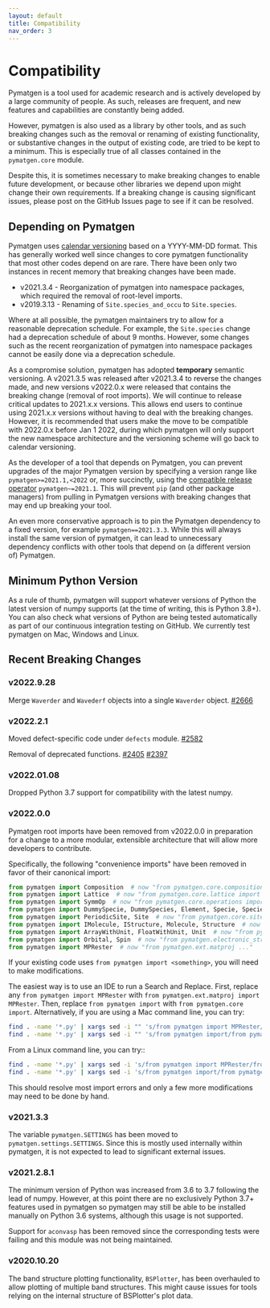 ```yaml
---
layout: default
title: Compatibility
nav_order: 3
---
```

# Compatibility

Pymatgen is a tool used for academic research and is actively developed by
a large community of people. As such, releases are frequent, and new features
and capabilities are constantly being added.

However, pymatgen is also used as a library by other tools, and as such breaking
changes such as the removal or renaming of existing functionality, or substantive
changes in the output of existing code, are tried to be kept to a minimum. This is
especially true of all classes contained in the `pymatgen.core` module.

Despite this, it is sometimes necessary to make breaking changes to enable
future development, or because other libraries we depend upon might change
their own requirements. If a breaking change is causing significant issues,
please post on the GitHub Issues page to see if it can be resolved.

## Depending on Pymatgen

Pymatgen uses [calendar versioning](http://calver.org/) based on a YYYY-MM-DD format.
This has generally worked well since changes to core pymatgen functionality that most
other codes depend on are rare. There have been only two instances in recent memory that
breaking changes have been made.

* v2021.3.4 - Reorganization of pymatgen into namespace packages, which required the removal
  of root-level imports.
* v2019.3.13 - Renaming of `Site.species_and_occu` to `Site.species`.

Where at all possible, the pymatgen maintainers try to allow for a reasonable deprecation
schedule. For example, the `Site.species` change had a deprecation schedule of about 9 months.
However, some changes such as the recent reorganization of pymatgen into namespace packages
cannot be easily done via a deprecation schedule.

As a compromise solution, pymatgen has adopted **temporary** semantic versioning. A v2021.3.5
was released after v2021.3.4 to reverse the changes made, and new versions v2022.0.x were
released that contains the breaking change (removal of root imports). We will continue to release
critical updates to 2021.x.x versions. This allows end users to continue using 2021.x.x versions
without having to deal with the breaking changes. However, it is recommended that users make the
move to be compatible with 2022.0.x before Jan 1 2022, during which pymatgen will only support the
new namespace architecture and the versioning scheme will go back to calendar versioning.

As the developer of a tool that depends on Pymatgen, you can prevent upgrades of the major
Pymatgen version by specifying a version range like `pymatgen>=2021.1,<2022` or, more
succinctly, using the
[compatible release operator](https://www.python.org/dev/peps/pep-0440/#compatible-release)
`pymatgen~=2021.1`. This will prevent `pip` (and other package managers) from
pulling in Pymatgen versions with breaking changes that may end up breaking
your tool.

An even more conservative approach is to pin the Pymatgen dependency to a fixed version, for
example `pymatgen==2021.3.3`. While this will always install the same version of pymatgen,
it can lead to unnecessary dependency conflicts with other tools that depend on (a different
version of) Pymatgen.

## Minimum Python Version

As a rule of thumb, pymatgen will support whatever versions of Python the latest
version of numpy supports (at the time of writing, this is Python 3.8+). You can
also check what versions of Python are being tested automatically as part of our
continuous integration testing on GitHub. We currently test pymatgen on Mac,
Windows and Linux.

## Recent Breaking Changes

### v2022.9.28

Merge `Waverder` and `Wavederf` objects into a single `Waverder` object. [#2666](https://github.com/materialsproject/pymatgen/pull/2666)

### v2022.2.1

Moved defect-specific code under `defects` module. [#2582](https://github.com/materialsproject/pymatgen/pull/2582)

Removal of deprecated functions. [#2405](https://github.com/materialsproject/pymatgen/pull/2405) [#2397](https://github.com/materialsproject/pymatgen/pull/2397)

### v2022.01.08

Dropped Python 3.7 support for compatibility with the latest numpy.

### v2022.0.0

Pymatgen root imports have been removed from v2022.0.0 in preparation for a change to a more modular, extensible
architecture that will allow more developers to contribute.

Specifically, the following "convenience imports" have been removed in favor of
their canonical import:

```python
from pymatgen import Composition  # now "from pymatgen.core.composition import Composition"
from pymatgen import Lattice  # now "from pymatgen.core.lattice import Lattice"
from pymatgen import SymmOp  # now "from pymatgen.core.operations import SymmOp"
from pymatgen import DummySpecie, DummySpecies, Element, Specie, Species  # now "from pymatgen.core.periodic_table ..."
from pymatgen import PeriodicSite, Site  # now "from pymatgen.core.sites ..."
from pymatgen import IMolecule, IStructure, Molecule, Structure  # now "from pymatgen.core.structure ..."
from pymatgen import ArrayWithUnit, FloatWithUnit, Unit  # now "from pymatgen.core.units ..."
from pymatgen import Orbital, Spin  # now "from pymatgen.electronic_structure.core ..."
from pymatgen import MPRester  # now "from pymatgen.ext.matproj ..."
```

If your existing code uses `from pymatgen import <something>`, you will need to make
modifications.

The easiest way is to use an IDE to run a Search and Replace.
First, replace any `from pymatgen import MPRester` with
`from pymatgen.ext.matproj import MPRester`. Then, replace
`from pymatgen import` with `from pymatgen.core import`. Alternatively, if you
are using a Mac command line, you can try:

```bash
find . -name '*.py' | xargs sed -i "" 's/from pymatgen import MPRester/from pymatgen.ext.matproj import MPRester/g'
find . -name '*.py' | xargs sed -i "" 's/from pymatgen import/from pymatgen.core import/g'
```

From a Linux command line, you can try::

```bash
find . -name '*.py' | xargs sed -i 's/from pymatgen import MPRester/from pymatgen.ext.matproj import MPRester/g'
find . -name '*.py' | xargs sed -i 's/from pymatgen import/from pymatgen.core import/g'
```

This should resolve most import errors and only a few more modifications may
need to be done by hand.

### v2021.3.3

The variable `pymatgen.SETTINGS` has been moved to `pymatgen.settings.SETTINGS`. Since this is
mostly used internally within pymatgen, it is not expected to lead to significant external issues.

### v2021.2.8.1

The minimum version of Python was increased from 3.6 to 3.7 following the lead of numpy. However,
at this point there are no exclusively Python 3.7+ features used in pymatgen so pymatgen may still
be able to be installed manually on Python 3.6 systems, although this usage is not supported.

Support for `aconvasp` has been removed since the corresponding tests were failing and this module
was not being maintained.

### v2020.10.20

The band structure plotting functionality, `BSPlotter`, has been overhauled to allow plotting of
multiple band structures. This might cause issues for tools relying on the internal structure
of BSPlotter's plot data.
